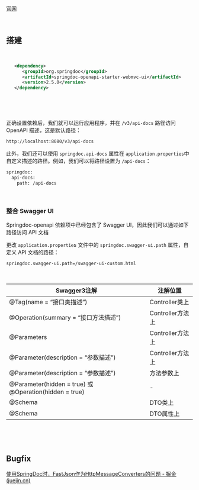 ‍

‍

[官网](https://springdoc.org/)

‍

## 搭建

‍

```xml
   <dependency>
      <groupId>org.springdoc</groupId>
      <artifactId>springdoc-openapi-starter-webmvc-ui</artifactId>
      <version>2.5.0</version>
   </dependency>
```

‍

‍

正确设置依赖后，我们就可以运行应用程序，并在 `/v3/api-docs`​ 路径访问 OpenAPI 描述，这是默认路径：

```sh
http://localhost:8080/v3/api-docs
```

此外，我们还可以使用 `springdoc.api-docs`​ 属性在 `application.properties`​ 中自定义描述的路径。例如，我们可以将路径设置为 `/api-docs`​：

```xml
springdoc:
  api-docs:
    path: /api-docs

```

‍

### 整合 Swagger UI

Springdoc-openapi 依赖项中已经包含了 Swagger UI，因此我们可以通过如下路径访问 API 文档

更改 `application.propertie`​s 文件中的 `springdoc.swagger-ui.path`​ 属性，自定义 API 文档的路径：

```xml
springdoc.swagger-ui.path=/swagger-ui-custom.html
```

‍

|Swagger3注解|注解位置|
| --------------------------------------------------------| ------------------|
|@Tag(name = “接口类描述”)|Controller类上|
|@Operation(summary = “接口方法描述”)|Controller方法上|
|@Parameters|Controller方法上|
|@Parameter(description = “参数描述”)|Controller方法上|
|@Parameter(description = “参数描述”)|方法参数上|
|@Parameter(hidden = true) 或 @Operation(hidden = true)|-|
|@Schema|DTO类上|
|@Schema|DTO属性上|

‍

‍

## Bugfix

[使用SpringDoc时，FastJson作为HttpMessageConverters的问题 - 掘金 (juejin.cn)](https://juejin.cn/post/7264780458738008105)

‍

